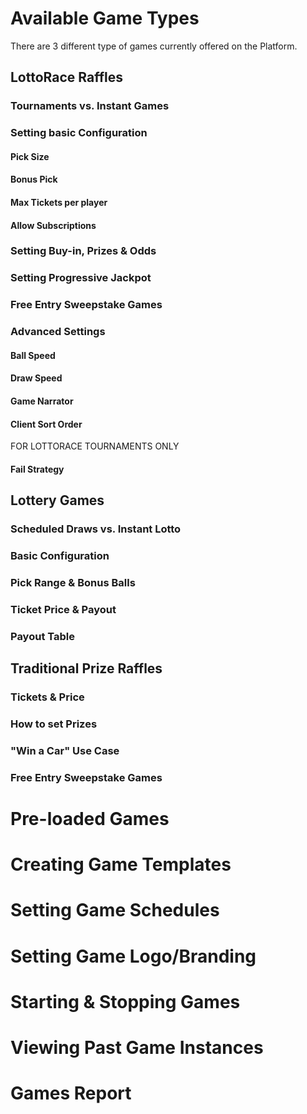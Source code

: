 <!-- TITLE: Games -->
<!-- SUBTITLE: A quick summary of Games -->

# Available Game Types

There are 3 different type of games currently offered on the Platform.

## LottoRace Raffles

### Tournaments vs. Instant Games

### Setting basic Configuration

#### Pick Size 
#### Bonus Pick 
#### Max Tickets per player
#### Allow Subscriptions






### Setting Buy-in, Prizes & Odds

### Setting Progressive Jackpot

### Free Entry Sweepstake Games

### Advanced Settings

#### Ball Speed
#### Draw Speed
#### Game Narrator
#### Client Sort Order

FOR LOTTORACE TOURNAMENTS ONLY
#### Fail Strategy 



## Lottery Games

### Scheduled Draws vs. Instant Lotto
### Basic Configuration
### Pick Range & Bonus Balls
### Ticket Price & Payout
### Payout Table

## Traditional Prize Raffles

### Tickets & Price
### How to set Prizes 
### "Win a Car" Use Case
### Free Entry Sweepstake Games

# Pre-loaded Games
# Creating Game Templates
# Setting Game Schedules
# Setting Game Logo/Branding
# Starting & Stopping Games
# Viewing Past Game Instances
# Games Report





